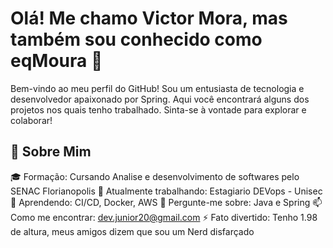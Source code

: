 # Olá! Me chamo Victor Mora, mas também sou conhecido como eqMoura 👋

Bem-vindo ao meu perfil do GitHub! Sou um entusiasta de tecnologia e desenvolvedor apaixonado por Spring. Aqui você encontrará alguns dos projetos nos quais tenho trabalhado. Sinta-se à vontade para explorar e colaborar!

## 🚀 Sobre Mim
🎓 Formação: Cursando Analise e desenvolvimento de softwares pelo SENAC Florianopolis
💼 Atualmente trabalhando: Estagiario DEVops - Unisec
🌱 Aprendendo: CI/CD, Docker, AWS
💬 Pergunte-me sobre: Java e Spring
📫 Como me encontrar: dev.junior20@gmail.com
⚡ Fato divertido: Tenho 1.98 de altura, meus amigos dizem que sou um Nerd disfarçado
